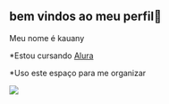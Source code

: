 ## bem vindos ao meu perfil🖤
Meu nome é kauany

*Estou cursando [Alura](https//:www.alura.com.br)

*Uso este espaço para me organizar

![](https://media1.tenor.com/m/nP1wBT9JKNwAAAAC/senku.gif)


